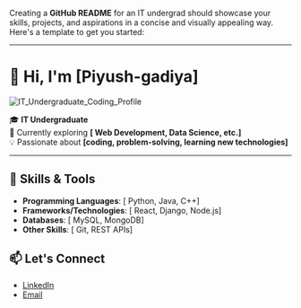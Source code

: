 Creating a **GitHub README** for an IT undergrad should showcase your skills, projects, and aspirations in a concise and visually appealing way. Here's a template to get you started:

---

# 👋 Hi, I'm [Piyush-gadiya]  



![IT_Undergraduate_Coding_Profile](https://github.com/user-attachments/assets/ea0d5335-59b5-4367-b880-bac77f414461)

🎓 **IT Undergraduate**  
🌱 Currently exploring **[ Web Development, Data Science, etc.]**  
💡 Passionate about **[coding, problem-solving, learning new technologies]**  

---

## 🚀 Skills & Tools  
- **Programming Languages**: [ Python, Java, C++]  
- **Frameworks/Technologies**: [ React, Django, Node.js]  
- **Databases**: [ MySQL, MongoDB]  
- **Other Skills**: [ Git, REST APIs]  

## 📫 Let's Connect  
- [LinkedIn](https://www.linkedin.com/in/piyush-gadiya-a422252a8/)  
- [Email](piyushgadiya123@gmail.com)  



